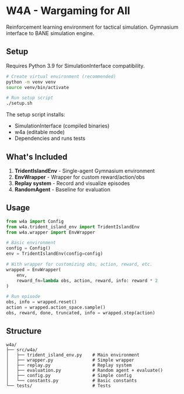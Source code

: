 # W4A - Wargaming for All

Reinforcement learning environment for tactical simulation. Gymnasium interface to BANE simulation engine.

## Setup

Requires Python 3.9 for SimulationInterface compatibility.

```bash
# Create virtual environment (recommended)
python -m venv venv
source venv/bin/activate

# Run setup script
./setup.sh
```

The setup script installs:
- SimulationInterface (compiled binaries)
- w4a (editable mode)
- Dependencies and runs tests

## What's Included

1. **TridentIslandEnv** - Single-agent Gymnasium environment
2. **EnvWrapper** - Wrapper for custom reward/action/obs
3. **Replay system** - Record and visualize episodes  
4. **RandomAgent** - Baseline for evaluation

## Usage

```python
from w4a import Config
from w4a.trident_island_env import TridentIslandEnv
from w4a.wrapper import EnvWrapper

# Basic environment
config = Config()
env = TridentIslandEnv(config=config)

# With wrapper for customizing obs, action, reward, etc.
wrapped = EnvWrapper(
    env,
    reward_fn=lambda obs, action, reward, info: reward * 2
)

# Run episode
obs, info = wrapped.reset()
action = wrapped.action_space.sample()
obs, reward, done, truncated, info = wrapped.step(action)
```

## Structure

```
w4a/
├── src/w4a/
│   ├── trident_island_env.py    # Main environment
│   ├── wrapper.py               # Simple wrapper
│   ├── replay.py                # Replay system
│   ├── evaluation.py            # Random agent + evaluate()
│   ├── config.py                # Simple config
│   └── constants.py             # Basic constants
└── tests/                       # Tests
```